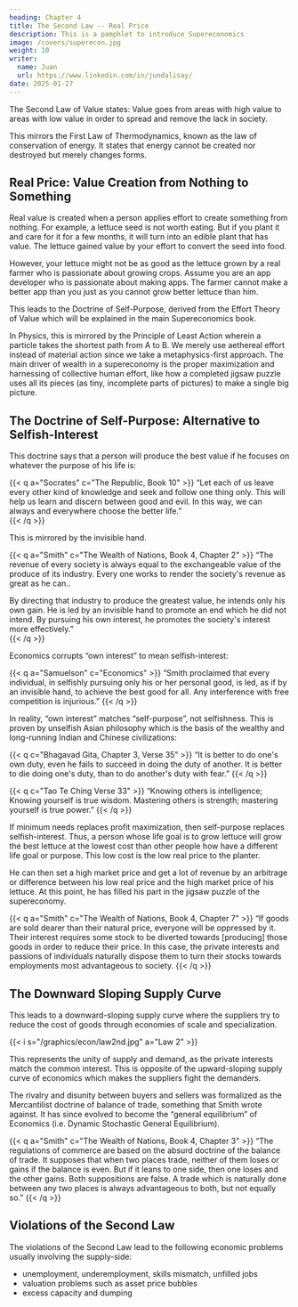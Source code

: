 ```yaml
---
heading: Chapter 4
title: The Second Law -- Real Price
description: This is a pamphlet to introduce Supereconomics
image: /covers/superecon.jpg
weight: 10
writer:
  name: Juan
  url: https://www.linkedin.com/in/jundalisay/
date: 2025-01-27
---
```




The Second Law of Value states: Value goes from areas with high value to areas with low value in order to spread and remove the lack in society.

This mirrors the First Law of Thermodynamics, known as the law of conservation of energy. It states that energy cannot be created nor destroyed but merely changes forms.


## Real Price: Value Creation from Nothing to Something

Real value is created when a person applies effort to create something from nothing. For example, a lettuce seed is not worth eating. But if you plant it and care for it for a few months, it will turn into an edible plant that has value. The lettuce gained value by your effort to convert the seed into food. 

However, your lettuce might not be as good as the lettuce grown by a real farmer who is passionate about growing crops. Assume you are an app developer who is passionate about making apps. The farmer cannot make a better app than you just as you cannot grow better lettuce than him. 

This leads to the Doctrine of Self-Purpose, derived from the Effort Theory of Value which will be explained in the main Supereconomics book. 

In Physics, this is mirrored by the Principle of Least Action wherein a particle takes the shortest path from A to B. We merely use aethereal effort instead of material action since we take a metaphysics-first approach. The main driver of wealth in a supereconomy is the proper maximization and harnessing of collective human effort, like how a completed jigsaw puzzle uses all its pieces (as tiny, incomplete parts of pictures)  to make a single big picture.


## The Doctrine of Self-Purpose: Alternative to Selfish-Interest

This doctrine says that a person will produce the best value if he focuses on whatever the purpose of his life is:

{{< q a="Socrates" c="The Republic, Book 10" >}}
“Let each of us leave every other kind of knowledge and seek and follow one thing only. This will help us learn and discern between good and evil. In this way, we can always and everywhere choose the better life.”                 
{{< /q >}}


This is mirrored by the invisible hand.


{{< q a="Smith" c="The Wealth of Nations, Book 4, Chapter 2" >}}
“The revenue of every society is always equal to the exchangeable value of the produce of its industry. Every one works to render the society's revenue as great as he can.. 

By directing that industry to produce the greatest value, he intends only his own gain. He is led by an invisible hand to promote an end which he did not intend. By pursuing his own interest, he promotes the society's interest more effectively.”  
{{< /q >}}


Economics corrupts “own interest” to mean selfish-interest:


{{< q a="Samuelson" c="Economics" >}}
“Smith proclaimed that every individual, in selfishly pursuing only his or her personal good, is led, as if by an invisible hand, to achieve the best good for all. Any interference with free competition is injurious.”
{{< /q >}}


In reality, “own interest” matches “self-purpose”, not selfishness. This is proven by unselfish Asian philosophy which is the basis of the wealthy and long-running Indian and Chinese civilizations: 


{{< q c="Bhagavad Gita, Chapter 3, Verse 35" >}}
“It is better to do one's own duty, even he fails to succeed in doing the duty of another. It is better to die doing one's duty, than to do another's duty with fear.”
{{< /q >}}


{{< q c="Tao Te Ching Verse 33" >}}
“Knowing others is intelligence; Knowing yourself is true wisdom. Mastering others is strength; mastering yourself is true power.”
{{< /q >}}


If minimum needs replaces profit maximization, then self-purpose replaces selfish-interest. Thus, a person whose life goal is to grow lettuce will grow the best lettuce at the lowest cost than other people how have a different life goal or purpose. This low cost is the low real price to the planter. 

He can then set a high market price and get a lot of revenue by an arbitrage or difference between his low real price and the high market price of his lettuce. At this point, he has filled his part in the jigsaw puzzle of the supereconomy.


{{< q a="Smith" c="The Wealth of Nations, Book 4, Chapter 7" >}}
“If goods are sold dearer than their natural price, everyone will be oppressed by it. Their interest requires some stock to be diverted towards [producing]  those goods in order to reduce their price. In this case, the private interests and passions of individuals  naturally dispose them to turn their stocks towards employments most advantageous to society.
{{< /q >}}


## The Downward Sloping Supply Curve

This leads to a downward-sloping supply curve where the suppliers try to reduce the cost of goods through economies of scale and specialization. 

{{< i s="/graphics/econ/law2nd.jpg" a="Law 2" >}}

This represents the unity of supply and demand, as the private interests match the common interest. This is opposite of the upward-sloping supply curve of economics which makes the suppliers fight the demanders.

The rivalry and disunity between buyers and sellers was formalized as the Mercantilist doctrine of balance of trade, something that Smith wrote against. It has since evolved to become the “general equilibrium” of Economics (i.e. Dynamic Stochastic General Equilibrium).


{{< q a="Smith" c="The Wealth of Nations, Book 4, Chapter 3" >}}
“The regulations of commerce are based on the absurd doctrine of the balance of trade. It supposes that when two places trade, neither of them loses or gains if the balance is even. But if it leans to one side, then one loses and the other gains. Both suppositions are false. A trade which is naturally done between any two places is always advantageous to both, but not equally so.”
{{< /q >}}


## Violations of the Second Law

The violations of the Second Law lead to the following economic problems usually involving the supply-side:
- unemployment, underemployment, skills mismatch, unfilled jobs
- valuation problems such as asset price bubbles
- excess capacity and dumping

